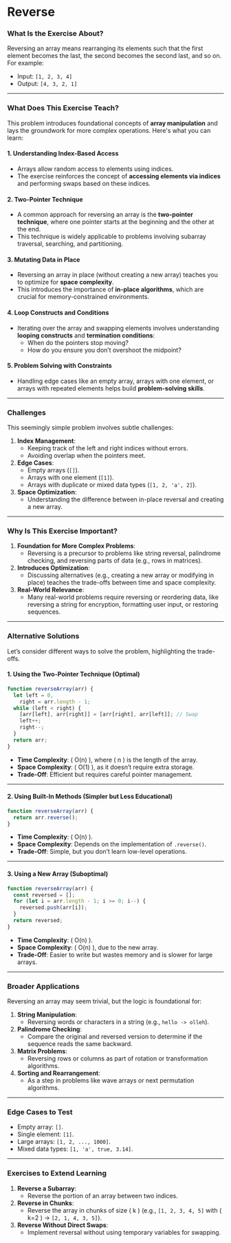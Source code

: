 # Reverse

### **What Is the Exercise About?**

Reversing an array means rearranging its elements such that the first element becomes the last, the second becomes the second last, and so on. For example:

- Input: `[1, 2, 3, 4]`
- Output: `[4, 3, 2, 1]`

---

### **What Does This Exercise Teach?**

This problem introduces foundational concepts of **array manipulation** and lays the groundwork for more complex operations. Here's what you can learn:

#### **1. Understanding Index-Based Access**

- Arrays allow random access to elements using indices.
- The exercise reinforces the concept of **accessing elements via indices** and performing swaps based on these indices.

#### **2. Two-Pointer Technique**

- A common approach for reversing an array is the **two-pointer technique**, where one pointer starts at the beginning and the other at the end.
- This technique is widely applicable to problems involving subarray traversal, searching, and partitioning.

#### **3. Mutating Data in Place**

- Reversing an array in place (without creating a new array) teaches you to optimize for **space complexity**.
- This introduces the importance of **in-place algorithms**, which are crucial for memory-constrained environments.

#### **4. Loop Constructs and Conditions**

- Iterating over the array and swapping elements involves understanding **looping constructs** and **termination conditions**:
  - When do the pointers stop moving?
  - How do you ensure you don’t overshoot the midpoint?

#### **5. Problem Solving with Constraints**

- Handling edge cases like an empty array, arrays with one element, or arrays with repeated elements helps build **problem-solving skills**.

---

### **Challenges**

This seemingly simple problem involves subtle challenges:

1. **Index Management**:
   - Keeping track of the left and right indices without errors.
   - Avoiding overlap when the pointers meet.
2. **Edge Cases**:
   - Empty arrays (`[]`).
   - Arrays with one element (`[1]`).
   - Arrays with duplicate or mixed data types (`[1, 2, 'a', 2]`).
3. **Space Optimization**:
   - Understanding the difference between in-place reversal and creating a new array.

---

### **Why Is This Exercise Important?**

1. **Foundation for More Complex Problems**:
   - Reversing is a precursor to problems like string reversal, palindrome checking, and reversing parts of data (e.g., rows in matrices).
2. **Introduces Optimization**:
   - Discussing alternatives (e.g., creating a new array or modifying in place) teaches the trade-offs between time and space complexity.
3. **Real-World Relevance**:
   - Many real-world problems require reversing or reordering data, like reversing a string for encryption, formatting user input, or restoring sequences.

---

### **Alternative Solutions**

Let’s consider different ways to solve the problem, highlighting the trade-offs.

#### **1. Using the Two-Pointer Technique (Optimal)**

```javascript
function reverseArray(arr) {
  let left = 0,
    right = arr.length - 1;
  while (left < right) {
    [arr[left], arr[right]] = [arr[right], arr[left]]; // Swap
    left++;
    right--;
  }
  return arr;
}
```

- **Time Complexity**: \( O(n) \), where \( n \) is the length of the array.
- **Space Complexity**: \( O(1) \), as it doesn’t require extra storage.
- **Trade-Off**: Efficient but requires careful pointer management.

---

#### **2. Using Built-In Methods (Simpler but Less Educational)**

```javascript
function reverseArray(arr) {
  return arr.reverse();
}
```

- **Time Complexity**: \( O(n) \).
- **Space Complexity**: Depends on the implementation of `.reverse()`.
- **Trade-Off**: Simple, but you don’t learn low-level operations.

---

#### **3. Using a New Array (Suboptimal)**

```javascript
function reverseArray(arr) {
  const reversed = [];
  for (let i = arr.length - 1; i >= 0; i--) {
    reversed.push(arr[i]);
  }
  return reversed;
}
```

- **Time Complexity**: \( O(n) \).
- **Space Complexity**: \( O(n) \), due to the new array.
- **Trade-Off**: Easier to write but wastes memory and is slower for large arrays.

---

### **Broader Applications**

Reversing an array may seem trivial, but the logic is foundational for:

1. **String Manipulation**:
   - Reversing words or characters in a string (e.g., `hello -> olleh`).
2. **Palindrome Checking**:
   - Compare the original and reversed version to determine if the sequence reads the same backward.
3. **Matrix Problems**:
   - Reversing rows or columns as part of rotation or transformation algorithms.
4. **Sorting and Rearrangement**:
   - As a step in problems like wave arrays or next permutation algorithms.

---

### **Edge Cases to Test**

- Empty array: `[]`.
- Single element: `[1]`.
- Large arrays: `[1, 2, ..., 1000]`.
- Mixed data types: `[1, 'a', true, 3.14]`.

---

### **Exercises to Extend Learning**

1. **Reverse a Subarray**:
   - Reverse the portion of an array between two indices.
2. **Reverse in Chunks**:
   - Reverse the array in chunks of size \( k \) (e.g., `[1, 2, 3, 4, 5]` with \( k=2 \) -> `[2, 1, 4, 3, 5]`).
3. **Reverse Without Direct Swaps**:
   - Implement reversal without using temporary variables for swapping.
